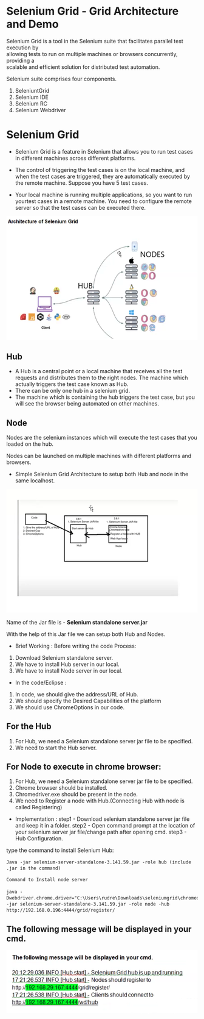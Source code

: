 # Selenium Grid - Grid Architecture and Demo

Selenium Grid is a tool in the Selenium suite that facilitates parallel test execution by  
allowing tests to run on multiple machines or browsers concurrently, providing a  
scalable and efficient solution for distributed test automation.  

Selenium suite comprises four components.
1. SeleniuntGrid
2. Selenium IDE
3. Selenium RC
4. Selenium Webdriver

# Selenium Grid
* Selenium Grid is a feature in Selenium that allows you to run test cases in
different machines across different platforms. 

* The control of triggering the test cases is on the local machine, and when the
test cases are triggered, they are automatically executed by the remote
machine. Suppose you have 5 test cases. 
* Your local machine is running
multiple applications, so you want to run yourtest cases in a remote machine.
You need to configure the remote server so that the test cases can be
executed there.

![Architecture of selenium grid](image-23.png)

## Hub
* A Hub is a central point or a local machine that receives all the test requests
and distributes them to the right nodes. The machine which actually triggers
the test case known as Hub.
* There can be only one hub in a selenium grid.
* The machine which is containing the hub triggers the test case, but you will
see the browser being automated on other machines.

## Node
Nodes are the selenium instances which will execute the test cases that you loaded
on the hub. 

Nodes can be launched on multiple machines with different platforms
and browsers.

* Simple Selenium Grid Architecture to setup both Hub and node in the same localhost.

![alt text](image-24.png)


Name of the Jar file is - **Selenium standalone server.jar**

With the help of this Jar file we can setup both Hub and Nodes.


 * Brief Working :
Before writing the code Process:
1. Download Selenium standalone server.
2. We have to install Hub server in our local.
3. We have to install Node server in our local.


 * In the code/Eclipse :
 1. In code, we should give the address/URL of Hub.
 2. We should specify the Desired Capabilities of the platform
 3. We should use ChromeOptions in our code.

 ## For the Hub
 1. For Hub, we need a Selenium standalone server jar file to be specified.
 2. We need to start the Hub server.

 ## For Node to execute in chrome browser:
 1. For Hub, we need a Selenium standalone server jar file to be specified.
 2. Chrome browser should be installed.
 3. Chromedriver.exe should be present in the node.
 4. We need to Register a node with Hub.(Connecting Hub with node is called Registering)

 * Implementation :
 step1 - Download selenium standalone server jar file and keep it in a folder.
 step2 - Open command prompt at the location of your selenium server jar file/change path after opening cmd.
 step3 - Hub Configuration.

 type the command to install Selenium Hub:
 ```
 Java -jar selenium-server-standalone-3.141.59.jar -role hub (include .jar in the command)
```

```
Command to Install node server

java -Dwebdriver.chrome.driver="C:\Users\rudre\Downloads\seleniumgrid\chromedriver.exe" -jar selenium-server-standalone-3.141.59.jar -role node -hub http://192.168.0.196:4444/grid/register/

```

## The following message will be displayed in your cmd.
![cmd](image-25.png)

